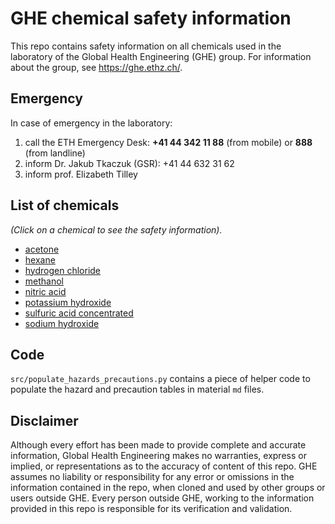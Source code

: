 # GHE chemical safety information

This repo contains safety information on all chemicals used in the laboratory of the Global Health Engineering (GHE) group. For information about the group, see https://ghe.ethz.ch/.

## Emergency

In case of emergency in the laboratory:
1. call the ETH Emergency Desk: **+41 44 342 11 88** (from mobile) or **888** (from landline)
2. inform Dr. Jakub Tkaczuk (GSR): +41 44 632 31 62
3. inform prof. Elizabeth Tilley
## List of chemicals

*(Click on a chemical to see the safety information).*

- [acetone](chemicals/ACETONE_67-64-1.md)
- [hexane](chemicals/HEXANE_110-54-3.md)
- [hydrogen chloride](chemicals/HYDROGEN_CHLORIDE_7647-01-0.md)
- [methanol](chemicals/METHANOL_67-56-1.md)
- [nitric acid](chemicals/NITRIC_ACID_7697-37-2.md)
- [potassium hydroxide](chemicals/POTASSIUM_HYDROXIDE_1310-58-3.md)
- [sulfuric acid concentrated](chemicals/SULFURIC_ACID_CONCENTRATED_7664-93-9.md)
- [sodium hydroxide](chemicals/SODIUM_HYDROXIDE_1310-73-2.md)

## Code

`src/populate_hazards_precautions.py` contains a piece of helper code to populate the hazard and precaution tables in material `md` files.

## Disclaimer

Although every effort has been made to provide complete and accurate information, Global Health Engineering makes no warranties, express or implied, or representations as to the accuracy of content of this repo. GHE assumes no liability or responsibility for any error or omissions in the information contained in the repo, when cloned and used by other groups or users outside GHE. Every person outside GHE, working to the information provided in this repo is responsible for its verification and validation.